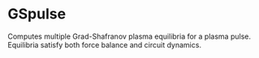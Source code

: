 # GSpulse
Computes multiple Grad-Shafranov plasma equilibria for a plasma pulse. Equilibria satisfy both force balance and circuit dynamics. 
